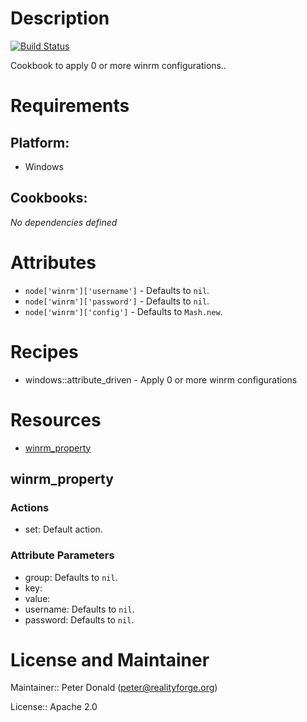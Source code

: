 # Description

[![Build Status](https://api.travis-ci.com/realityforge/chef-winrm.svg?branch=master)](http://travis-ci.com/realityforge/chef-winrm)

Cookbook to apply 0 or more winrm configurations..

# Requirements

## Platform:

* Windows

## Cookbooks:

*No dependencies defined*

# Attributes

* `node['winrm']['username']` -  Defaults to `nil`.
* `node['winrm']['password']` -  Defaults to `nil`.
* `node['winrm']['config']` -  Defaults to `Mash.new`.

# Recipes

* windows::attribute_driven - Apply 0 or more winrm configurations

# Resources

* [winrm_property](#winrm_property)

## winrm_property

### Actions

- set:  Default action.

### Attribute Parameters

- group:  Defaults to <code>nil</code>.
- key:
- value:
- username:  Defaults to <code>nil</code>.
- password:  Defaults to <code>nil</code>.

# License and Maintainer

Maintainer:: Peter Donald (<peter@realityforge.org>)

License:: Apache 2.0
